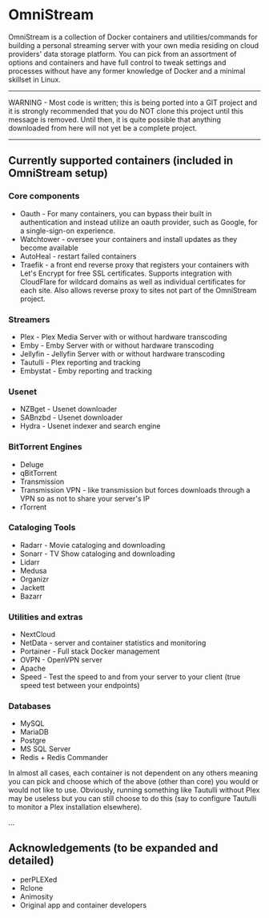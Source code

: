 # OmniStream

OmniStream is a collection of Docker containers and utilities/commands for building a personal streaming server with your own media residing on cloud providers' data storage platform.  You can pick from an assortment of options and containers and have full control to tweak settings and processes without have any former knowledge of Docker and a minimal skillset in Linux.

---

WARNING - Most code is written; this is being ported into a GIT project and it is strongly recommended that you do NOT clone this project until this message is removed.  Until then, it is quite possible that anything downloaded from here will not yet be a complete project.

---

## Currently supported containers (included in OmniStream setup)
### Core components
* Oauth - For many containers, you can bypass their built in authentication and instead utilize an oauth provider, such as Google, for a single-sign-on experience.
* Watchtower - oversee your containers and install updates as they become available
* AutoHeal - restart failed containers
* Traefik - a front end reverse proxy that registers your containers with Let's Encrypt for free SSL certificates.  Supports integration with CloudFlare for wildcard domains as well as individual certificates for each site.  Also allows reverse proxy to sites not part of the OmniStream project.
### Streamers
* Plex - Plex Media Server with or without hardware transcoding
* Emby - Emby Server with or without hardware transcoding
* Jellyfin - Jellyfin Server with or without hardware transcoding
* Tautulli - Plex reporting and tracking
* Embystat - Emby reporting and tracking
### Usenet
* NZBget - Usenet downloader
* SABnzbd - Usenet downloader
* Hydra - Usenet indexer and search engine
### BitTorrent Engines
* Deluge
* qBitTorrent
* Transmission
* Transmission VPN - like transmission but forces downloads through a VPN so as not to share your server's IP
* rTorrent
### Cataloging Tools
* Radarr - Movie cataloging and downloading
* Sonarr - TV Show cataloging and downloading
* Lidarr
* Medusa
* Organizr
* Jackett
* Bazarr
### Utilities and extras
* NextCloud
* NetData - server and container statistics and monitoring
* Portainer - Full stack Docker management
* OVPN - OpenVPN server
* Apache
* Speed - Test the speed to and from your server to your client (true speed test between your endpoints)
### Databases
* MySQL
* MariaDB
* Postgre
* MS SQL Server
* Redis + Redis Commander

In almost all cases, each container is not dependent on any others meaning you can pick and choose which of the above (other than core) you would or would not like to use.  Obviously, running something like Tautulli without Plex may be useless but you can still choose to do this (say to configure Tautulli to monitor a Plex installation elsewhere).

...

## Acknowledgements (to be expanded and detailed)
* perPLEXed
* Rclone
* Animosity
* Original app and container developers
